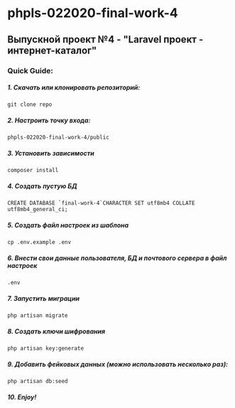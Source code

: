 # phpls-022020-final-work-4

## Выпускной проект №4 - "Laravel проект - интернет-каталог"

### Quick Guide:

##### 1. Скачать или клонировать репозиторий:
```
git clone repo
```

##### 2. Настроить точку входа: 
```
phpls-022020-final-work-4/public
```

##### 3. Установить зависимости
```
composer install
```

##### 4. Создать пустую БД
```
CREATE DATABASE `final-work-4`CHARACTER SET utf8mb4 COLLATE utf8mb4_general_ci; 
```

##### 5. Создать файл настроек из шаблона
```
cp .env.example .env
```

##### 6. Внести свои данные пользователя, БД и почтового сервера в файл настроек
```
.env
```

##### 7. Запустить миграции
```
php artisan migrate
```

##### 8. Создать ключи шифрования
```
php artisan key:generate
```

##### 9. Добавить фейковых данных (можно использовать несколько раз):
```
php artisan db:seed
```

##### 10. Enjoy!

